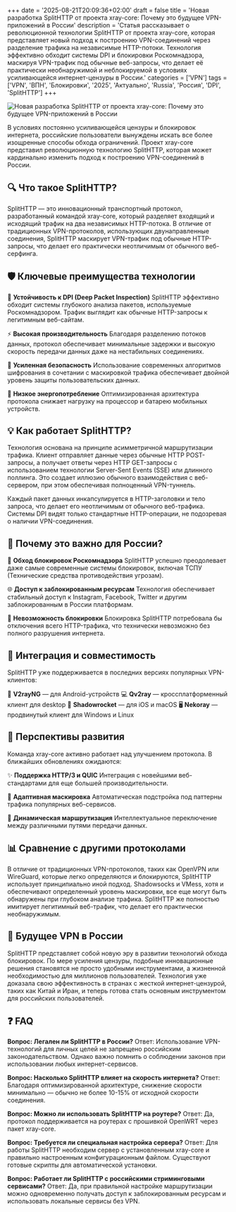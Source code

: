 +++
date = '2025-08-21T20:09:36+02:00'
draft = false
title = 'Новая разработка SplitHTTP от проекта xray-core: Почему это будущее VPN-приложений в России'
description = 'Статья рассказывает о революционной технологии SplitHTTP от проекта xray-core, которая представляет новый подход к построению VPN-соединений через разделение трафика на независимые HTTP-потоки. Технология эффективно обходит системы DPI и блокировки Роскомнадзора, маскируя VPN-трафик под обычные веб-запросы, что делает её практически необнаружимой и неблокируемой в условиях усиливающейся интернет-цензуры в России.'
categories = ['VPN']
tags = ['VPN', 'ВПН', 'Блокировки', '2025', 'Актуально', 'Russia', 'Россия', 'DPI', 'SplitHTTP']
+++

![Новая разработка SplitHTTP от проекта xray-core: Почему это будущее VPN-приложений в России](https://imagestoring.fra1.cdn.digitaloceanspaces.com/B34B06E0-A2BC-4D39-BD07-F16A8BECAD2C.png)

В условиях постоянно усиливающейся цензуры и блокировок интернета, российские пользователи вынуждены искать все более изощренные способы обхода ограничений. Проект xray-core представил революционную технологию SplitHTTP, которая может кардинально изменить подход к построению VPN-соединений в России.

## 🔍 Что такое SplitHTTP?

SplitHTTP — это инновационный транспортный протокол, разработанный командой xray-core, который разделяет входящий и исходящий трафик на два независимых HTTP-потока. В отличие от традиционных VPN-протоколов, использующих двунаправленные соединения, SplitHTTP маскирует VPN-трафик под обычные HTTP-запросы, что делает его практически неотличимым от обычного веб-серфинга.

## 🛡️ Ключевые преимущества технологии

🚀 **Устойчивость к DPI (Deep Packet Inspection)**
SplitHTTP эффективно обходит системы глубокого анализа пакетов, используемые Роскомнадзором. Трафик выглядит как обычные HTTP-запросы к легитимным веб-сайтам.

⚡ **Высокая производительность**
Благодаря разделению потоков данных, протокол обеспечивает минимальные задержки и высокую скорость передачи данных даже на нестабильных соединениях.

🔐 **Усиленная безопасность**
Использование современных алгоритмов шифрования в сочетании с маскировкой трафика обеспечивает двойной уровень защиты пользовательских данных.

📱 **Низкое энергопотребление**
Оптимизированная архитектура протокола снижает нагрузку на процессор и батарею мобильных устройств.

## 💡 Как работает SplitHTTP?

Технология основана на принципе асимметричной маршрутизации трафика. Клиент отправляет данные через обычные HTTP POST-запросы, а получает ответы через HTTP GET-запросы с использованием технологии Server-Sent Events (SSE) или длинного поллинга. Это создает иллюзию обычного взаимодействия с веб-сервером, при этом обеспечивая полноценный VPN-туннель.

Каждый пакет данных инкапсулируется в HTTP-заголовки и тело запроса, что делает его неотличимым от обычного веб-трафика. Системы DPI видят только стандартные HTTP-операции, не подозревая о наличии VPN-соединения.

## 🌟 Почему это важно для России?

🎯 **Обход блокировок Роскомнадзора**
SplitHTTP успешно преодолевает даже самые современные системы блокировок, включая ТСПУ (Технические средства противодействия угрозам).

🌐 **Доступ к заблокированным ресурсам**
Технология обеспечивает стабильный доступ к Instagram, Facebook, Twitter и другим заблокированным в России платформам.

🚫 **Невозможность блокировки**
Блокировка SplitHTTP потребовала бы отключения всего HTTP-трафика, что технически невозможно без полного разрушения интернета.

## 🔧 Интеграция и совместимость

SplitHTTP уже поддерживается в последних версиях популярных VPN-клиентов:

📲 **V2rayNG** — для Android-устройств
💻 **Qv2ray** — кроссплатформенный клиент для desktop
🍎 **Shadowrocket** — для iOS и macOS
🖥️ **Nekoray** — продвинутый клиент для Windows и Linux

## 🚀 Перспективы развития

Команда xray-core активно работает над улучшением протокола. В ближайших обновлениях ожидаются:

✨ **Поддержка HTTP/3 и QUIC**
Интеграция с новейшими веб-стандартами для еще большей производительности.

🤖 **Адаптивная маскировка**
Автоматическая подстройка под паттерны трафика популярных веб-сервисов.

🔄 **Динамическая маршрутизация**
Интеллектуальное переключение между различными путями передачи данных.

## 📊 Сравнение с другими протоколами

В отличие от традиционных VPN-протоколов, таких как OpenVPN или WireGuard, которые легко определяются и блокируются, SplitHTTP использует принципиально иной подход. Shadowsocks и VMess, хотя и обеспечивают определенный уровень маскировки, все еще могут быть обнаружены при глубоком анализе трафика. SplitHTTP же полностью имитирует легитимный веб-трафик, что делает его практически необнаружимым.

## 🔮 Будущее VPN в России

SplitHTTP представляет собой новую эру в развитии технологий обхода блокировок. По мере усиления цензуры, подобные инновационные решения становятся не просто удобными инструментами, а жизненной необходимостью для миллионов пользователей. Технология уже доказала свою эффективность в странах с жесткой интернет-цензурой, таких как Китай и Иран, и теперь готова стать основным инструментом для российских пользователей.

## ❓ FAQ

**Вопрос: Легален ли SplitHTTP в России?**
Ответ: Использование VPN-технологий для личных целей не запрещено российским законодательством. Однако важно помнить о соблюдении законов при использовании любых интернет-сервисов.

**Вопрос: Насколько SplitHTTP влияет на скорость интернета?**
Ответ: Благодаря оптимизированной архитектуре, снижение скорости минимально — обычно не более 10-15% от исходной скорости соединения.

**Вопрос: Можно ли использовать SplitHTTP на роутере?**
Ответ: Да, протокол поддерживается на роутерах с прошивкой OpenWRT через пакет xray-core.

**Вопрос: Требуется ли специальная настройка сервера?**
Ответ: Для работы SplitHTTP необходим сервер с установленным xray-core и правильно настроенным конфигурационным файлом. Существуют готовые скрипты для автоматической установки.

**Вопрос: Работает ли SplitHTTP с российскими стриминговыми сервисами?**
Ответ: Да, при правильной настройке маршрутизации можно одновременно получать доступ к заблокированным ресурсам и использовать локальные сервисы без VPN.